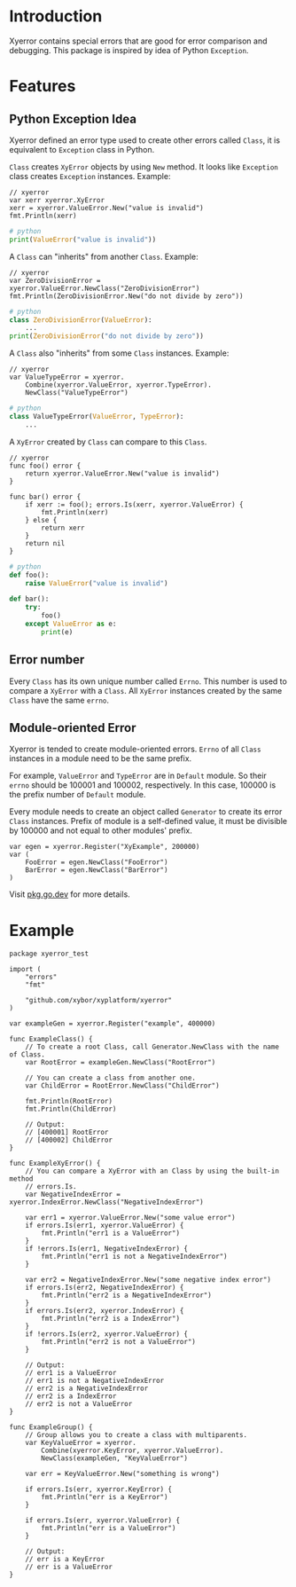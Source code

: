 # Introduction

Xyerror contains special errors that are good for error comparison and
debugging.
This package is inspired by idea of Python `Exception`.

# Features

## Python Exception Idea

Xyerror defined an error type used to create other errors called `Class`, it is
equivalent to `Exception` class in Python.

`Class` creates `XyError` objects by using `New` method. It looks like
`Exception` class creates `Exception` instances. Example:

```golang
// xyerror
var xerr xyerror.XyError
xerr = xyerror.ValueError.New("value is invalid")
fmt.Println(xerr)
```

```python
# python
print(ValueError("value is invalid"))
```

A `Class` can "inherits" from another `Class`. Example:

```golang
// xyerror
var ZeroDivisionError = xyerror.ValueError.NewClass("ZeroDivisionError")
fmt.Println(ZeroDivisionError.New("do not divide by zero"))
```

```python
# python
class ZeroDivisionError(ValueError):
    ...
print(ZeroDivisionError("do not divide by zero"))
```

A `Class` also "inherits" from some `Class` instances. Example:

```golang
// xyerror
var ValueTypeError = xyerror.
    Combine(xyerror.ValueError, xyerror.TypeError).
    NewClass("ValueTypeError")
```

```python
# python
class ValueTypeError(ValueError, TypeError):
    ...
```

A `XyError` created by `Class` can compare to this `Class`.

```golang
// xyerror
func foo() error {
    return xyerror.ValueError.New("value is invalid")
}

func bar() error {
    if xerr := foo(); errors.Is(xerr, xyerror.ValueError) {
        fmt.Println(xerr)
    } else {
        return xerr
    }
    return nil
}
```

```python
# python
def foo():
    raise ValueError("value is invalid")

def bar():
    try:
        foo()
    except ValueError as e:
        print(e)
```

## Error number

Every `Class` has its own unique number called `Errno`. This number is used to
compare a `XyError` with a `Class`. All `XyError` instances created by the same
`Class` have the same `errno`.

## Module-oriented Error

Xyerror is tended to create module-oriented errors. `Errno` of all `Class`
instances in a module need to be the same prefix.

For example, `ValueError` and `TypeError` are in `Default` module. So their
`errno` should be 100001 and 100002, respectively. In this case, 100000 is the
prefix number of `Default` module.

Every module needs to create an object called `Generator` to create its error
`Class` instances. Prefix of module is a self-defined value, it must be
divisible by 100000 and not equal to other modules' prefix.

```golang
var egen = xyerror.Register("XyExample", 200000)
var (
    FooError = egen.NewClass("FooError")
    BarError = egen.NewClass("BarError")
)
```

Visit [pkg.go.dev](https://pkg.go.dev/github.com/xybor/xyplatform/xyerror) for
more details.

# Example

```golang
package xyerror_test

import (
	"errors"
	"fmt"

	"github.com/xybor/xyplatform/xyerror"
)

var exampleGen = xyerror.Register("example", 400000)

func ExampleClass() {
	// To create a root Class, call Generator.NewClass with the name of Class.
	var RootError = exampleGen.NewClass("RootError")

	// You can create a class from another one.
	var ChildError = RootError.NewClass("ChildError")

	fmt.Println(RootError)
	fmt.Println(ChildError)

	// Output:
	// [400001] RootError
	// [400002] ChildError
}

func ExampleXyError() {
	// You can compare a XyError with an Class by using the built-in method
	// errors.Is.
	var NegativeIndexError = xyerror.IndexError.NewClass("NegativeIndexError")

	var err1 = xyerror.ValueError.New("some value error")
	if errors.Is(err1, xyerror.ValueError) {
		fmt.Println("err1 is a ValueError")
	}
	if !errors.Is(err1, NegativeIndexError) {
		fmt.Println("err1 is not a NegativeIndexError")
	}

	var err2 = NegativeIndexError.New("some negative index error")
	if errors.Is(err2, NegativeIndexError) {
		fmt.Println("err2 is a NegativeIndexError")
	}
	if errors.Is(err2, xyerror.IndexError) {
		fmt.Println("err2 is a IndexError")
	}
	if !errors.Is(err2, xyerror.ValueError) {
		fmt.Println("err2 is not a ValueError")
	}

	// Output:
	// err1 is a ValueError
	// err1 is not a NegativeIndexError
	// err2 is a NegativeIndexError
	// err2 is a IndexError
	// err2 is not a ValueError
}

func ExampleGroup() {
	// Group allows you to create a class with multiparents.
	var KeyValueError = xyerror.
		Combine(xyerror.KeyError, xyerror.ValueError).
		NewClass(exampleGen, "KeyValueError")

	var err = KeyValueError.New("something is wrong")

	if errors.Is(err, xyerror.KeyError) {
		fmt.Println("err is a KeyError")
	}

	if errors.Is(err, xyerror.ValueError) {
		fmt.Println("err is a ValueError")
	}

	// Output:
	// err is a KeyError
	// err is a ValueError
}
```
